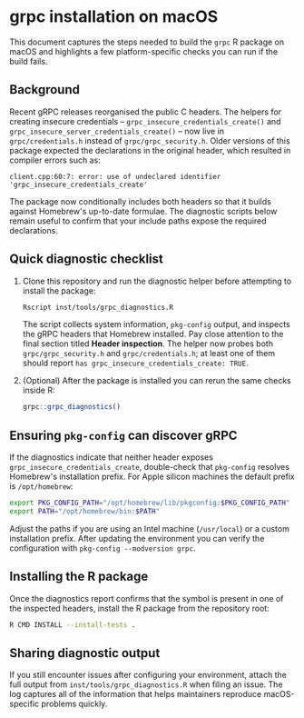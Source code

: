 # grpc installation on macOS

This document captures the steps needed to build the `grpc` R package on macOS and highlights a few platform-specific checks you can run if the build fails.

## Background

Recent gRPC releases reorganised the public C headers. The helpers for creating insecure credentials – `grpc_insecure_credentials_create()` and `grpc_insecure_server_credentials_create()` – now live in `grpc/credentials.h` instead of `grpc/grpc_security.h`. Older versions of this package expected the declarations in the original header, which resulted in compiler errors such as:

```
client.cpp:60:7: error: use of undeclared identifier 'grpc_insecure_credentials_create'
```

The package now conditionally includes both headers so that it builds against Homebrew's up-to-date formulae. The diagnostic scripts below remain useful to confirm that your include paths expose the required declarations.

## Quick diagnostic checklist

1. Clone this repository and run the diagnostic helper before attempting to install the package:

   ```sh
   Rscript inst/tools/grpc_diagnostics.R
   ```

   The script collects system information, `pkg-config` output, and inspects the gRPC headers that Homebrew installed. Pay close attention to the final section titled **Header inspection**. The helper now probes both `grpc/grpc_security.h` and `grpc/credentials.h`; at least one of them should report `has grpc_insecure_credentials_create: TRUE`.

2. (Optional) After the package is installed you can rerun the same checks inside R:

   ```r
   grpc::grpc_diagnostics()
   ```

## Ensuring `pkg-config` can discover gRPC

If the diagnostics indicate that neither header exposes `grpc_insecure_credentials_create`, double-check that `pkg-config` resolves Homebrew's installation prefix. For Apple silicon machines the default prefix is `/opt/homebrew`:

```sh
export PKG_CONFIG_PATH="/opt/homebrew/lib/pkgconfig:$PKG_CONFIG_PATH"
export PATH="/opt/homebrew/bin:$PATH"
```

Adjust the paths if you are using an Intel machine (`/usr/local`) or a custom installation prefix. After updating the environment you can verify the configuration with `pkg-config --modversion grpc`.

## Installing the R package

Once the diagnostics report confirms that the symbol is present in one of the inspected headers, install the R package from the repository root:

```sh
R CMD INSTALL --install-tests .
```

## Sharing diagnostic output

If you still encounter issues after configuring your environment, attach the full output from `inst/tools/grpc_diagnostics.R` when filing an issue. The log captures all of the information that helps maintainers reproduce macOS-specific problems quickly.
